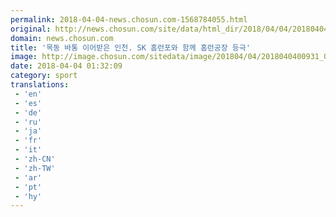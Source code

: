 ```yaml
---
permalink: 2018-04-04-news.chosun.com-1568784055.html
original: http://news.chosun.com/site/data/html_dir/2018/04/04/2018040400980.html
domain: news.chosun.com
title: '목동 바통 이어받은 인천. SK 홈런포와 함께 홈런공장 등극'
image: http://image.chosun.com/sitedata/image/201804/04/2018040400931_0.jpg
date: 2018-04-04 01:32:09
category: sport
translations: 
 - 'en'
 - 'es'
 - 'de'
 - 'ru'
 - 'ja'
 - 'fr'
 - 'it'
 - 'zh-CN'
 - 'zh-TW'
 - 'ar'
 - 'pt'
 - 'hy'
---
```


